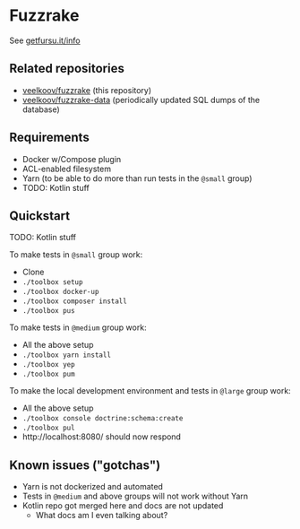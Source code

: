 # Fuzzrake

See [getfursu.it/info](https://getfursu.it/info)


## Related repositories

* [veelkoov/fuzzrake](https://github.com/veelkoov/fuzzrake) (this repository)
* [veelkoov/fuzzrake-data](https://github.com/veelkoov/fuzzrake-data) (periodically updated SQL dumps of the database)


## Requirements

* Docker w/Compose plugin
* ACL-enabled filesystem
* Yarn (to be able to do more than run tests in the `@small` group)
* TODO: Kotlin stuff


## Quickstart


TODO: Kotlin stuff

To make tests in `@small` group work:

* Clone
* `./toolbox setup`
* `./toolbox docker-up`
* `./toolbox composer install`
* `./toolbox pus`

To make tests in `@medium` group work:
* All the above setup
* `./toolbox yarn install`
* `./toolbox yep`
* `./toolbox pum`

To make the local development environment and tests in `@large` group work:
* All the above setup
* `./toolbox console doctrine:schema:create`
* `./toolbox pul`
* http://localhost:8080/ should now respond


## Known issues ("gotchas")

* Yarn is not dockerized and automated
* Tests in `@medium` and above groups will not work without Yarn
* Kotlin repo got merged here and docs are not updated
  * What docs am I even talking about?
